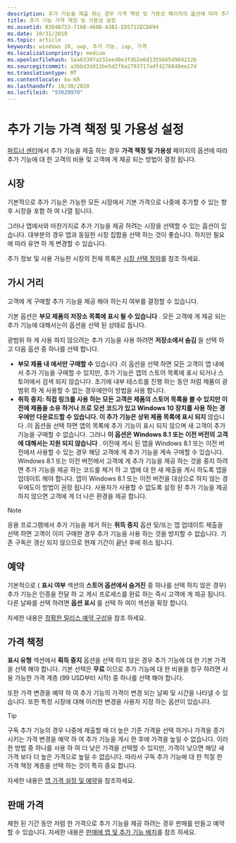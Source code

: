 ```yaml
---
description: 추가 기능을 제출 하는 경우 가격 책정 및 가용성 페이지의 옵션에 따라 추가 기능에 대 한 요금이 부과 되 고 고객에 게 제공 되는 방식이 결정 됩니다.
title: 추가 기능 가격 책정 및 가용성 설정
ms.assetid: B3D4B753-716B-460B-A3B1-ED5712ECD694
ms.date: 10/31/2018
ms.topic: article
keywords: windows 10, uwp, 추가 기능, iap, 가격
ms.localizationpriority: medium
ms.openlocfilehash: 5aa63307a232eed0e3fdb2e6d1355665d964212b
ms.sourcegitcommit: a3bbd3dd13be5d2f8a2793717adf4276840ee17d
ms.translationtype: MT
ms.contentlocale: ko-KR
ms.lasthandoff: 10/30/2020
ms.locfileid: "93029970"
---
```

# <a name="set-add-on-pricing-and-availability"></a>추가 기능 가격 책정 및 가용성 설정

[파트너 센터](https://partner.microsoft.com/dashboard)에서 추가 기능을 제출 하는 경우 **가격 책정 및 가용성** 페이지의 옵션에 따라 추가 기능에 대 한 고객의 비용 및 고객에 게 제공 되는 방법이 결정 됩니다.

## <a name="markets"></a>시장

기본적으로 추가 기능은 가능한 모든 시장에서 기본 가격으로 나중에 추가할 수 있는 향후 시장을 포함 하 여 나열 됩니다.

그러나 앱에서와 마찬가지로 추가 기능을 제공 하려는 시장을 선택할 수 있는 옵션이 있습니다. 대부분의 경우 앱과 동일한 시장 집합을 선택 하는 것이 좋습니다. 하지만 필요에 따라 유연 하 게 변경할 수 있습니다. 

추가 정보 및 사용 가능한 시장의 전체 목록은 [시장 선택 정의](./define-market-selection.md)를 참조 하세요.

## <a name="visibility"></a>가시 거리

고객에 게 구매할 추가 기능을 제공 해야 하는지 여부를 결정할 수 있습니다. 

기본 옵션은 **부모 제품의 저장소 목록에 표시 될 수 있습니다** . 모든 고객에 게 제공 되는 추가 기능에 대해서는이 옵션을 선택 된 상태로 둡니다. 

광범위 하 게 사용 하지 않으려는 추가 기능을 사용 하려면 **저장소에서 숨김** 을 선택 하 고 다음 옵션 중 하나를 선택 합니다.

-   **부모 제품 내 에서만 구매할 수** 있습니다 .이 옵션을 선택 하면 모든 고객이 앱 내에서 추가 기능을 구매할 수 있지만, 추가 기능은 앱의 스토어 목록에 표시 되거나 스토어에서 검색 되지 않습니다. 초기에 내부 테스트를 진행 하는 동안 처럼 제품이 광범위 하 게 사용할 수 없는 경우에만이 방법을 사용 합니다.
-   **취득 중지: 직접 링크를 사용 하는 모든 고객은 제품의 스토어 목록을 볼 수 있지만 이전에 제품을 소유 하거나 프로 모션 코드가 있고 Windows 10 장치를 사용 하는 경우에만 다운로드할 수 있습니다. 이 추가 기능은 상위 제품 목록에 표시 되지** 않습니다 .이 옵션을 선택 하면 앱의 목록에 추가 기능이 표시 되지 않으며 새 고객이 추가 기능을 구매할 수 없습니다. 그러나 **이 옵션은 Windows 8.1 또는 이전 버전의 고객에 대해서는 지원 되지 않습니다** . 이전에 게시 된 앱을 Windows 8.1 또는 이전 버전에서 사용할 수 있는 경우 해당 고객에 게 추가 기능을 계속 구매할 수 있습니다. Windows 8.1 또는 이전 버전에서 고객에 게 추가 기능을 제공 하는 것을 중지 하려면 추가 기능을 제공 하는 코드를 제거 하 고 앱에 대 한 새 제출을 게시 하도록 앱을 업데이트 해야 합니다. 앱이 Windows 8.1 또는 이전 버전을 대상으로 하지 않는 경우에도이 방법이 권장 됩니다. 사용자가 사용할 수 없도록 설정 된 추가 기능을 제공 하지 않으면 고객에 게 더 나은 환경을 제공 합니다.
    
 > [!NOTE] 
 > 응용 프로그램에서 추가 기능을 제거 하는 **취득 중지** 옵션 및/또는 앱 업데이트 제출을 선택 하면 고객이 이미 구매한 경우 추가 기능을 사용 하는 것을 방지할 수 없습니다. 기존 구독은 갱신 되지 않으므로 현재 기간이 끝난 후에 취소 됩니다.


## <a name="schedule"></a>예약

기본적으로 ( **표시 여부** 섹션의 **스토어 옵션에서 숨겨진** 중 하나를 선택 하지 않은 경우) 추가 기능은 인증을 전달 하 고 게시 프로세스를 완료 하는 즉시 고객에 게 제공 됩니다. 다른 날짜를 선택 하려면 **옵션 표시** 를 선택 하 여이 섹션을 확장 합니다. 

자세한 내용은 [정확한 릴리스 예약 구성](configure-precise-release-scheduling.md)을 참조 하세요.


## <a name="pricing"></a>가격 책정

**표시 유형** 섹션에서 **획득 중지** 옵션을 선택 하지 않은 경우 추가 기능에 대 한 기본 가격을 선택 해야 합니다. 기본 선택은 **무료** 이므로 추가 기능에 대 한 비용을 청구 하려면 사용 가능한 가격 계층 (99 USD부터 시작) 중 하나를 선택 해야 합니다.

또한 가격 변경을 예약 하 여 추가 기능의 가격이 변경 되는 날짜 및 시간을 나타낼 수 있습니다. 또한 특정 시장에 대해 이러한 변경을 사용자 지정 하는 옵션이 있습니다. 

> [!TIP]
> 구독 추가 기능의 경우 나중에 제출할 때 더 높은 기준 가격을 선택 하거나 가격을 증가 시키는 가격 변경을 예약 하 여 추가 기능을 게시 한 후에 가격을 높일 수 없습니다. 이러한 방법 중 하나를 사용 하 여 더 낮은 가격을 선택할 수 있지만, 가격이 낮으면 해당 새 가격 보다 더 높은 가격으로 높일 수 없습니다. 따라서 구독 추가 기능에 대 한 적절 한 가격 책정 계층을 선택 하는 것이 특히 중요 합니다. 

자세한 내용은 [앱 가격 설정 및 예약](set-and-schedule-app-pricing.md)을 참조하세요.


## <a name="sale-pricing"></a>판매 가격

제한 된 기간 동안 저렴 한 가격으로 추가 기능을 제공 하려는 경우 판매를 만들고 예약할 수 있습니다. 자세한 내용은 [판매에 앱 및 추가 기능 배치](put-apps-and-add-ons-on-sale.md)를 참조 하세요.
